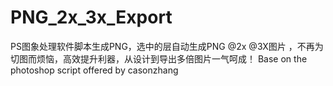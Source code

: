 # PNG_2x_3x_Export
PS图象处理软件脚本生成PNG，选中的层自动生成PNG @2x @3X图片 ，不再为切图而烦恼，高效提升利器，从设计到导出多倍图片一气呵成！
Base on the photoshop script offered by casonzhang


